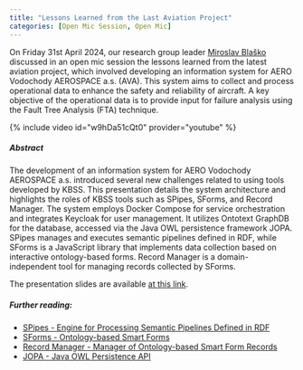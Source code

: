 ```yaml
---
title: "Lessons Learned from the Last Aviation Project"
categories: [Open Mic Session, Open Mic]
---
```


On Friday 31st April 2024, our research group leader [Miroslav Blaško](https://kbss.felk.cvut.cz/web/team#miro-blaško) discussed in an open mic session the lessons learned from the latest aviation project, which involved developing an information system for AERO Vodochody AEROSPACE a.s. (AVA). This system aims to collect and process operational data to enhance the safety and reliability of aircraft. A key objective of the operational data is to provide input for failure analysis using the Fault Tree Analysis (FTA) technique.

{% include video id="w9hDa51cQt0" provider="youtube" %}

##### Abstract
The development of an information system for AERO Vodochody AEROSPACE a.s. introduced several new challenges related to using tools developed by KBSS. This presentation details the system architecture and highlights the roles of KBSS tools such as SPipes, SForms, and Record Manager. The system employs Docker Compose for service orchestration and integrates Keycloak for user management. It utilizes Ontotext GraphDB for the database, accessed via the Java OWL persistence framework JOPA. SPipes manages and executes semantic pipelines defined in RDF, while SForms is a JavaScript library that implements data collection based on interactive ontology-based forms. Record Manager is a domain-independent tool for managing records collected by SForms.

The presentation slides are available [at this link](https://drive.google.com/file/d/13Ttky2zWgkeKTwzr-Uljacfc44QgnuO5/view?usp=drive_link).

##### Further reading:
* [SPipes - Engine for Processing Semantic Pipelines Defined in RDF](https://github.com/kbss-cvut/s-forms)
* [SForms - Ontology-based Smart Forms](https://github.com/kbss-cvut/s-forms)
* [Record Manager - Manager of Ontology-based Smart Form Records](https://github.com/kbss-cvut/record-manager-ui)
* [JOPA - Java OWL Persistence API](https://github.com/kbss-cvut/jopa)


